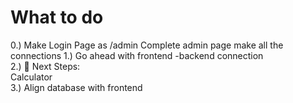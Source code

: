 # What to do

0.) Make Login Page as /admin
Complete admin page
make all the connections
1.) Go ahead with frontend -backend connection <br/>
2.) 🚀 Next Steps: <br/>
Calculator<br/>
3.) Align database with frontend <br/>
